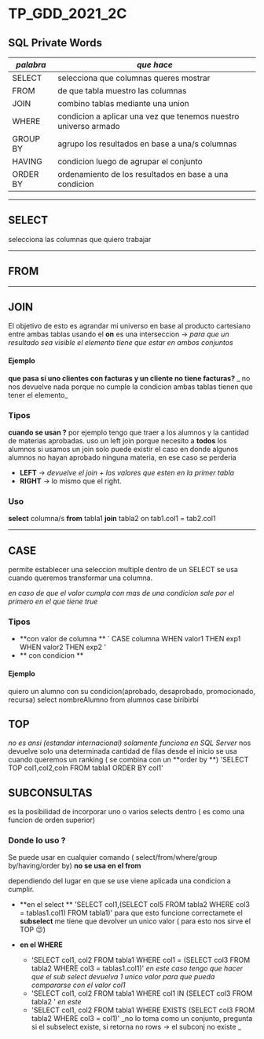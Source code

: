 # TP_GDD_2021_2C

## __SQL Private Words__


*palabra*|*que hace*
----------|------------
SELECT | selecciona que columnas queres mostrar 
FROM | de que tabla muestro las columnas
JOIN | combino tablas mediante una union
WHERE | condicion a aplicar una vez que tenemos nuestro universo armado
GROUP BY | agrupo los resultados en base a una/s columnas 
HAVING | condicion luego de agrupar el conjunto 
ORDER BY | ordenamiento de los resultados en base a una condicion

<hr>

## SELECT

selecciona las columnas que quiero trabajar

<hr>

## FROM

<hr>

## JOIN 

El objetivo de esto es agrandar mi universo en base al producto cartesiano entre ambas tablas 
usando el **on** es una interseccion -> _para que un resultado sea visible el elemento tiene que estar en ambos conjuntos_

#### Ejemplo

**que pasa si uno clientes con facturas y un cliente no tiene facturas?**
_ no nos devuelve nada porque no cumple la condicion ambas tablas tienen que tener el elemento_

### Tipos

**cuando se usan ?**
por ejemplo tengo que traer a los alumnos y la cantidad de materias aprobadas.
uso un left join porque necesito a **todos** los alumnos si usamos un join solo puede existir el caso en donde algunos alumnos no hayan aprobado ninguna materia, en ese caso se perderia  

* **LEFT** -> _devuelve el join + los valores que esten en la primer tabla_
* **RIGHT** -> lo mismo que el right.

### Uso 
**select** columna/s **from** tabla1 **join** tabla2 on tab1.col1 = tab2.col1

<hr>

## CASE
permite establecer una seleccion multiple dentro de un SELECT
se usa cuando queremos transformar una columna.

_en caso de que el valor cumpla con mas de una condicion sale por el primero en el que tiene true_

### Tipos
* **con valor de columna **
`	CASE columna	WHEN valor1 THEN exp1
			WHEN valor2 THEN exp2
'
* ** con condicion **

#### Ejemplo 
quiero un alumno con su condicion(aprobado, desaprobado, promocionado, recursa)
select nombreAlumno
from alumnos 
case biribirbi 	


## TOP
_no es ansi (estandar internacional) solamente funciona en SQL Server_
nos devuelve solo una determinada cantidad de filas desde el inicio
se usa cuando queremos un ranking ( se combina con un **order by **)
'SELECT TOP col1,col2,coln FROM tabla1 ORDER BY col1'



## SUBCONSULTAS
es la posibilidad de incorporar uno o varios selects dentro ( es como una funcion de orden superior) 

### Donde lo uso ?
Se puede usar en cualquier comando ( select/from/where/group by/having/order by)
**no se usa en el from**

dependiendo del lugar en que se use viene aplicada una condicion a cumplir.
* **en el select ** 
'SELECT col1,(SELECT col5 FROM tabla2 WHERE col3 = tablas1.col1) FROM tabla1)'
para que esto funcione correctamete el **subselect** me tiene que devolver un unico valor ( para esto nos sirve el TOP :wink:)

* **en el WHERE** 
	* 'SELECT col1, col2 FROM tabla1 WHERE col1 = (SELECT col3 FROM tabla2 WHERE col3 = tablas1.col1)' _en este caso tengo que hacer que el sub select devuelva 1 unico valor para que pueda compararse con el valor col1_ 
	*  'SELECT col1, col2 FROM tabla1 WHERE col1 IN (SELECT col3 FROM tabla2 ' _en este_
	* 'SELECT col1, col2 FROM tabla1 WHERE EXISTS (SELECT col3 FROM tabla2 WHERE col3 = col1)' _no lo toma como un conjunto, pregunta si el subselect existe, si retorna no rows -> el subconj no existe _
